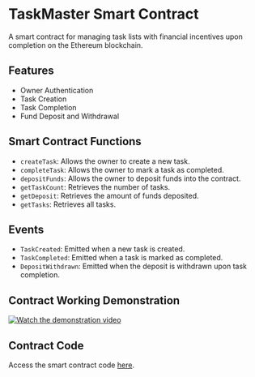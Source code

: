 # TaskMaster Smart Contract

A smart contract for managing task lists with financial incentives upon completion on the Ethereum blockchain.

## Features

- Owner Authentication
- Task Creation
- Task Completion
- Fund Deposit and Withdrawal

## Smart Contract Functions

- `createTask`: Allows the owner to create a new task.
- `completeTask`: Allows the owner to mark a task as completed.
- `depositFunds`: Allows the owner to deposit funds into the contract.
- `getTaskCount`: Retrieves the number of tasks.
- `getDeposit`: Retrieves the amount of funds deposited.
- `getTasks`: Retrieves all tasks.

## Events

- `TaskCreated`: Emitted when a new task is created.
- `TaskCompleted`: Emitted when a task is marked as completed.
- `DepositWithdrawn`: Emitted when the deposit is withdrawn upon task completion.



## Contract Working Demonstration

[![Watch the demonstration video]([demo-image-ur](https://github.com/Sandhya-Thakur/TaskMaster-A-Blockchain-Based-Accountability-System/blob/main/public/task%20master.png)l)](demo-video-url)

## Contract Code

Access the smart contract code [here](https://github.com/Sandhya-Thakur/TaskMaster-A-Blockchain-Based-Accountability-System/blob/main/lib/contract.sol).


